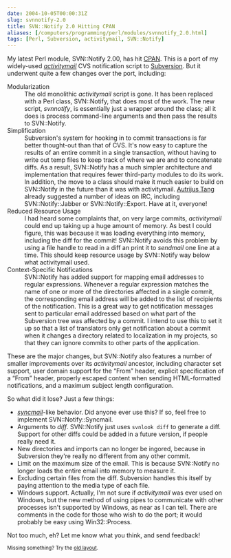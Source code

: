 ```yaml
--- 
date: 2004-10-05T00:00:31Z
slug: svnnotify-2.0
title: SVN::Notify 2.0 Hitting CPAN
aliases: [/computers/programming/perl/modules/svnnotify_2.0.html]
tags: [Perl, Subversion, activitymail, SVN::Notify]
---
```


<p>My latest Perl module, SVN::Notify 2.00, has hit <a href="http://search.cpan.org/dist/SVN-Notify/" title="SVN::Notify on CPAN">CPAN</a>. This is a port of my widely-used <a href="http://search.cpan.org/dist/activitymail/" title="activitymail on CPAN"><em>activitymail</em></a> CVS notification script to <a href="http://subversion.tigris.org/" title="Subversion Website">Subversion</a>. But it underwent quite a few changes over the port, including:</p>

<dl>
  <dt>Modularization</dt>
  <dd>The old monolithic <em>activitymail</em> script is gone. It has been replaced with a Perl class, SVN::Notify, that does most of the work. The new script, <em>svnnotify</em>, is essentially just a wrapper around the class; all it does is process command-line arguments and then pass the results to SVN::Notify.</dd>

  <dt>Simplification</dt>
  <dd>Subversion's system for hooking in to commit transactions is far better thought-out than that of CVS. It's now easy to capture the results of an entire commit in a single transaction, without having to write out temp files to keep track of where we are and to concatenate diffs. As a result, SVN::Notify has a much simpler architecture and implementation that requires fewer third-party modules to do its work. In addition, the move to a class should make it much easier to build on SVN::Notify in the future than it was with activitymail. <a href="http://www.autrijus.org/" title="Autrijus.Home">Autrijus Tang</a> already suggested a number of ideas on IRC, including SVN::Notify::Jabber or SVN::Notify::Export. Have at it, everyone!</dd>

  <dt>Reduced Resource Usage</dt>
  <dd>I had heard some complaints that, on very large commits, <em>activitymail</em> could end up taking up a huge amount of memory. As best I could figure, this was because it was loading everything into memory, including the diff for the commit! SVN::Notify avoids this problem by using a file handle to read in a diff an print it to <em>sendmail</em> one line at a time. This should keep resource usage by SVN::Notify way below what activitymail used.</dd>

  <dt>Context-Specific Notifications</dt>
  <dd>SVN::Notify has added support for mapping email addresses to regular expressions. Whenever a regular expression matches the name of one or more of the directories affected in a single commit, the corresponding email address will be added to the list of recipients of the notification. This is a great way to get notification messages sent to particular email addressed based on what part of the Subversion tree was affected by a commit. I intend to use this to set it up so that a list of translators only get notification about a commit when it changes a directory related to localization in my projects, so that they can ignore commits to other parts of the application.</dd>
</dl>

<p>These are the major changes, but SVN::Notify also features a number of smaller improvements over its <em>activitymail</em> ancestor, including character set support, user domain support for the <q>From</q> header, explicit specification of a <q>From</q> header, properly escaped content when sending HTML-formatted notifications, and a maximum subject length configuration.</p>

<p>So what did it lose? Just a few things:</p>

<ul>
  <li><a href="http://sourceforge.net/projects/cvs-syncmail" title="syncmail Website"><em>syncmail</em></a>-like behavior. Did anyone ever use this? If so, feel free to implement SVN::Notify::Syncmail.</li>
  <li>Arguments to <em>diff</em>. SVN::Notify just uses <code>svnlook diff</code> to generate a diff. Support for other diffs could be added in a future version, if people really need it.</li>
  <li>New directories and imports can no longer be ingored, because in Subversion they're really no different from any other commit.</li>
  <li>Limit on the maximum size of the email. This is because SVN::Notify no longer loads the entire email into memory to measure it.</li>
  <li>Excluding certain files from the diff. Subversion handles this itself by paying attention to the media type of each file.</li>
  <li>Windows support. Actually, I'm not sure if <em>activitymail</em> was ever used on Windows, but the new method of using pipes to communicate with other processes isn't supported by Windows, as near as I can tell. There are comments in the code for those who wish to do the port; it would probably be easy using Win32::Process.</li>
</ul>

<p>Not too much, eh? Let me know what you think, and send feedback!</p>


<p class="past"><small>Missing something? Try the <a rel="nofollow" href="http://past.justatheory.com/computers/programming/perl/modules/svnnotify_2.0.html">old layout</a>.</small></p>


